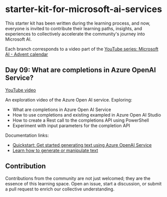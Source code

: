 # starter-kit-for-microsoft-ai-services

This starter kit has been written during the learning process, and now, everyone is invited to
contribute their learning paths, insights, and experiences to collectively accelerate the
community's journey into Microsoft AI.

Each branch corresponds to a video part of the [YouTube series: Microsoft AI - Advent calendar](https://www.youtube.com/watch?v=w7vU_szVncI&list=PLnh_yRm70-C2QtNLJ4q3_-O91EqjJbRbx)

## Day 09: What are completions in Azure OpenAI Service?

[YouTube video](https://youtu.be/0yuLw-pBUwE)

An exploration video of the Azure Open AI service. Exploring:

- What are completions in Azure Open AI Service
- How to use completions and existing exampled in Azure Open AI Studio
- How to create a Rest call to the completions API using PowerShell
- Experiment with input parameters for the completion API

Documentation links:

- [Quickstart: Get started generating text using Azure OpenAI Service](https://learn.microsoft.com/en-us/azure/ai-services/openai/quickstart?tabs=command-line%2Cpython&pivots=programming-language-studio&wt.mc_id=DT-MVP-5005327)
- [Learn how to generate or manipulate text](https://learn.microsoft.com/en-us/azure/ai-services/openai/how-to/completions?wt.mc_id=DT-MVP-5005327)

## Contribution

Contributions from the community are not just welcomed; they are the essence of this learning space.
Open an issue, start a discussion, or submit a pull request to enrich our collective understanding.
